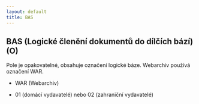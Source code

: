```yaml
---
layout: default
title: BAS
---
```

## BAS  (Logické členění dokumentů do dílčích bází) (O)

Pole je opakovatelné, obsahuje označení logické báze. Webarchiv používá označení WAR.

* WAR (Webarchiv)  

* 01 (domácí vydavatelé) nebo 02 (zahraniční vydavatelé)

